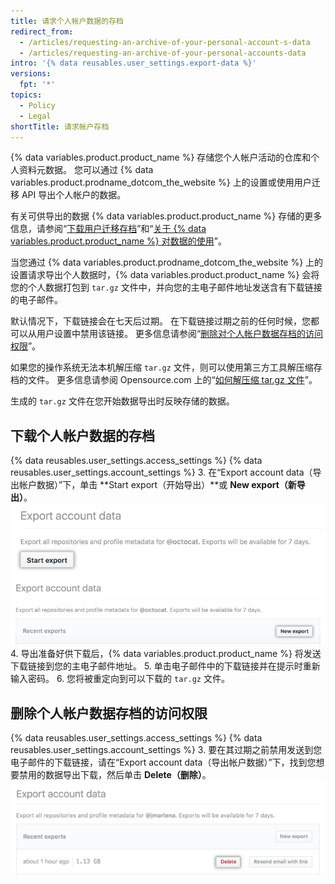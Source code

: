 ```yaml
---
title: 请求个人帐户数据的存档
redirect_from:
  - /articles/requesting-an-archive-of-your-personal-account-s-data
  - /articles/requesting-an-archive-of-your-personal-accounts-data
intro: '{% data reusables.user_settings.export-data %}'
versions:
  fpt: '*'
topics:
  - Policy
  - Legal
shortTitle: 请求帐户存档
---
```


{% data variables.product.product_name %} 存储您个人帐户活动的仓库和个人资料元数据。 您可以通过 {% data variables.product.prodname_dotcom_the_website %} 上的设置或使用用户迁移 API 导出个人帐户的数据。

有关可供导出的数据 {% data variables.product.product_name %} 存储的更多信息，请参阅“[下载用户迁移存档](/rest/reference/migrations#download-a-user-migration-archive)”和“[关于 {% data variables.product.product_name %} 对数据的使用](/articles/about-github-s-use-of-your-data)”。

当您通过 {% data variables.product.prodname_dotcom_the_website %} 上的设置请求导出个人数据时，{% data variables.product.product_name %} 会将您的个人数据打包到 `tar.gz` 文件中，并向您的主电子邮件地址发送含有下载链接的电子邮件。

默认情况下，下载链接会在七天后过期。 在下载链接过期之前的任何时候，您都可以从用户设置中禁用该链接。 更多信息请参阅“[删除对个人帐户数据存档的访问权限](/articles/requesting-an-archive-of-your-personal-account-s-data/#deleting-access-to-an-archive-of-your-personal-accounts-data)”。

如果您的操作系统无法本机解压缩 `tar.gz` 文件，则可以使用第三方工具解压缩存档的文件。 更多信息请参阅 Opensource.com 上的“[如何解压缩 tar.gz 文件](https://opensource.com/article/17/7/how-unzip-targz-file)”。

生成的 `tar.gz` 文件在您开始数据导出时反映存储的数据。

## 下载个人帐户数据的存档

{% data reusables.user_settings.access_settings %}
{% data reusables.user_settings.account_settings %}
3. 在“Export account data（导出帐户数据）”下，单击 **Start export（开始导出）**或 **New export（新导出）**。 ![开始个人数据导出按钮突出显示](/assets/images/help/repository/export-personal-data.png) ![新个人数据导出按钮突出显示](/assets/images/help/repository/new-export.png)
4. 导出准备好供下载后，{% data variables.product.product_name %} 将发送下载链接到您的主电子邮件地址。
5. 单击电子邮件中的下载链接并在提示时重新输入密码。
6. 您将被重定向到可以下载的 `tar.gz` 文件。

## 删除个人帐户数据存档的访问权限

{% data reusables.user_settings.access_settings %}
{% data reusables.user_settings.account_settings %}
3. 要在其过期之前禁用发送到您电子邮件的下载链接，请在“Export account data（导出帐户数据）”下，找到您想要禁用的数据导出下载，然后单击 **Delete（删除）**。 ![删除个人数据导出包按钮突出显示](/assets/images/help/repository/delete-export-personal-account-data.png)
